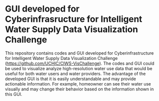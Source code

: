 # GUI developed for Cyberinfrasructure for Intelligent Water Supply Data Visualization Challenge

This repository contains codes and GUI developed for Cyberinfrastructure for Intelligent Water Supply Data Visualization Challenge (https://github.com/UCHIC/CIWS-VisChallenge). The codes and GUI could be used to visualize analyze high-resolution water use data that would be useful for both water users and water providers. The advantage of the developed GUI is that it is easily understandable and may provide actionable information. For example, homeowner can see their water use visually and may change their behavior based on the information shown in this GUI. 

